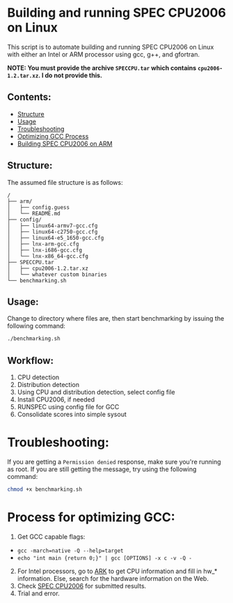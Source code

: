 Building and running SPEC CPU2006 on Linux
==========================================

This script is to automate building and running SPEC CPU2006 on Linux with either an Intel or ARM processor using gcc, g++, and gfortran.


**NOTE: You must provide the archive `SPECCPU.tar` which contains `cpu2006-1.2.tar.xz`. I do not provide this.**


Contents:
---------

+ [Structure](#structure)
+ [Usage](#useage)
+ [Troubleshooting](#troubleshooting)
+ [Optimizing GCC Process](#process-for-optimizing-gcc)
+ [Building SPEC CPU2006 on ARM](/arm/README.md)


Structure:
----------

The assumed file structure is as follows:

```
/
├── arm/
│   ├── config.guess
│   └── README.md
├── config/
│   ├── linux64-armv7-gcc.cfg
│   ├── linux64-c2750-gcc.cfg
│   ├── linux64-e5_1650-gcc.cfg
│   ├── lnx-arm-gcc.cfg
│   ├── lnx-i686-gcc.cfg
│   └── lnx-x86_64-gcc.cfg
├── SPECCPU.tar
│   ├── cpu2006-1.2.tar.xz
│   └── whatever custom binaries
└── benchmarking.sh
```

Usage:
------

Change to directory where files are, then start benchmarking by issuing the following 
command:

```bash
./benchmarking.sh
```


Workflow:
---------

1. CPU detection
2. Distribution detection
3. Using CPU and distribution detection, select config file
4. Install CPU2006, if needed
5. RUNSPEC using config file for GCC
6. Consolidate scores into simple sysout


Troubleshooting:
================

If you are getting a `Permission denied` response, make sure you're running as root. 
If you are still getting the message, try using the following command:

```bash
chmod +x benchmarking.sh
```


Process for optimizing GCC:
===========================

1. Get GCC capable flags: 
  - `gcc -march=native -Q --help=target`
  - `echo "int main {return 0;}" | gcc [OPTIONS] -x c -v -Q -`
2. For Intel processors, go to [ARK](http://ark.intel.com/) to get CPU information and fill in hw_* information. Else, search for the hardware information on the Web.
3. Check [SPEC CPU2006](http://www.spec.org/cgi-bin/osgresults?conf=rint2006) for submitted results.
4. Trial and error.
